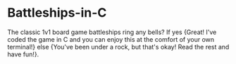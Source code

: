 # Battleships-in-C
The classic 1v1 board game battleships ring any bells? If yes {Great! I've coded the game in C and you can enjoy this at the comfort of your own terminal!} else {You've been under a rock, but that's okay! Read the rest and have fun!}.

